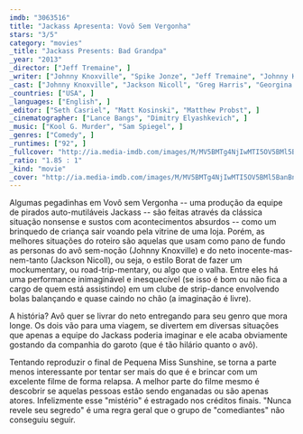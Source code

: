 ```yaml
---
imdb: "3063516"
title: "Jackass Apresenta: Vovô Sem Vergonha"
stars: "3/5"
category: "movies"
_title: "Jackass Presents: Bad Grandpa"
_year: "2013"
_director: ["Jeff Tremaine", ]
_writer: ["Johnny Knoxville", "Spike Jonze", "Jeff Tremaine", "Johnny Knoxville", "Spike Jonze", "Jeff Tremaine", "Fax Bahr", "Adam Small", ]
_cast: ["Johnny Knoxville", "Jackson Nicoll", "Greg Harris", "Georgina Cates", "Kamber Hejlik", "Jill Kill", "Madison Davis", "George Faughnan", "Grasie Mercedes", ]
_countries: ["USA", ]
_languages: ["English", ]
_editor: ["Seth Casriel", "Matt Kosinski", "Matthew Probst", ]
_cinematographer: ["Lance Bangs", "Dimitry Elyashkevich", ]
_music: ["Kool G. Murder", "Sam Spiegel", ]
_genres: ["Comedy", ]
_runtimes: ["92", ]
_fullcover: "http://ia.media-imdb.com/images/M/MV5BMTg4NjIwMTI5OV5BMl5BanBnXkFtZTgwNjU1MTMyMDE@.jpg"
_ratio: "1.85 : 1"
_kind: "movie"
_cover: "http://ia.media-imdb.com/images/M/MV5BMTg4NjIwMTI5OV5BMl5BanBnXkFtZTgwNjU1MTMyMDE@._V1._SX95_SY140_.jpg"
---
```

Algumas pegadinhas em Vovô sem Vergonha -- uma produção da equipe de pirados auto-mutiláveis Jackass -- são feitas através da clássica situação nonsense e sustos com acontecimentos absurdos -- como um brinquedo de criança sair voando pela vitrine de uma loja. Porém, as melhores situações do roteiro são aquelas que usam como pano de fundo as personas do avô sem-noção (Johnny Knoxville) e do neto inocente-mas-nem-tanto (Jackson Nicoll), ou seja, o estilo Borat de fazer um mockumentary, ou road-trip-mentary, ou algo que o valha. Entre eles há uma performance inimaginável e inesquecível (se isso é bom ou não fica a cargo de quem está assistindo) em um clube de strip-dance envolvendo bolas balançando e quase caindo no chão (a imaginação é livre).

A história? Avô quer se livrar do neto entregando para seu genro que mora longe. Os dois vão para uma viagem, se divertem em diversas situações que apenas a equipe do Jackass poderia imaginar e ele acaba obviamente gostando da companhia do garoto (que é tão hilário quanto o avô).

Tentando reproduzir o final de Pequena Miss Sunshine, se torna a parte menos interessante por tentar ser mais do que é e brincar com um excelente filme de forma relapsa. A melhor parte do filme mesmo é descobrir se aquelas pessoas estão sendo enganadas ou são apenas atores. Infelizmente esse "mistério" é estragado nos créditos finais. "Nunca revele seu segredo" é uma regra geral que o grupo de "comediantes" não conseguiu seguir.
